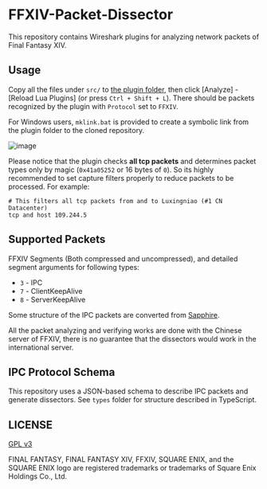 # FFXIV-Packet-Dissector

This repository contains Wireshark plugins for analyzing network packets of Final Fantasy XIV.

## Usage

Copy all the files under `src/` to [the plugin folder](https://www.wireshark.org/docs/wsug_html_chunked/ChPluginFolders.html), then click \[Analyze] - 
\[Reload Lua Plugins] (or press `Ctrl + Shift + L`). There should be packets recognized by the plugin with `Protocol` set to `FFXIV`.

For Windows users, `mklink.bat` is provided to create a symbolic link from the plugin folder to the cloned repository.

![image](https://user-images.githubusercontent.com/2197479/68070741-31e87c00-fdad-11e9-9ced-86f2fce3d17e.png)

Please notice that the plugin checks **all tcp packets** and determines packet types only by magic (`0x41a05252` or 16 bytes of `0`). So its highly
recommended to set capture filters properly to reduce packets to be processed. For example:

```
# This filters all tcp packets from and to Luxingniao (#1 CN Datacenter)
tcp and host 109.244.5
```

## Supported Packets

FFXIV Segments (Both compressed and uncompressed), and detailed segment arguments for following types: 
* `3` - IPC
* `7` - ClientKeepAlive
* `8` - ServerKeepAlive

Some structure of the IPC packets are converted from [Sapphire](https://github.com/SapphireServer/Sapphire/).

All the packet analyzing and verifying works are done with the Chinese server of FFXIV, there is no guarantee
that the dissectors would work in the international server. 

## IPC Protocol Schema

This repository uses a JSON-based schema to describe IPC packets and generate dissectors. See `types` folder
for structure described in TypeScript.

## LICENSE
 
[GPL v3](LICENSE)

FINAL FANTASY, FINAL FANTASY XIV, FFXIV, SQUARE ENIX, and the SQUARE ENIX logo are registered trademarks or trademarks of Square Enix Holdings Co., Ltd.
